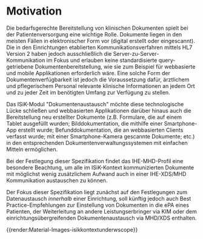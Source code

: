# Motivation

Die bedarfsgerechte Bereitstellung von klinischen Dokumenten spielt bei der Patientenversorgung eine wichtige Rolle.
Dokumente liegen in den meisten Fällen in elektronischer Form vor (digital erstellt oder eingescannt). Die in den Einrichtungen etablierten Kommunikationsverfahren mittels HL7 Version 2 haben jedoch ausschließlich die Server-zu-Server-Kommunikation im Fokus und erlauben keine standardisierte query-getriebene Dokumentenbereitstellung, wie sie zum Beispiel für webbasierte und mobile Applikationen erforderlich wäre.
Eine solche Form der Dokumentenverfügbarkeit ist jedoch die Voraussetzung dafür, ärztlichem und pflegerischem Personal relevante klinische Informationen an jedem Ort und zu jeder Zeit im benötigten Umfang zur Verfügung zu stellen.

Das ISiK-Modul "Dokumentenaustausch" möchte diese technologische Lücke schließen und webbasierten Applikationen darüber hinaus auch die Bereitstellung neu erstellter Dokumente (z.B. Formulare, die auf einem Tablet ausgefüllt wurden; Bilddokumentation, die mithilfe einer Smartphone-App erstellt wurde; Befunddokumentation, die an webbasierten Clients verfasst wurde; mit einer Smartphone-Kamera gescannte Dokumente; etc.) in den entsprechenden Dokumentenverwaltungssystemen mit einfachen Mitteln ermöglichen.

Bei der Festlegung dieser Spezifikation findet das IHE-MHD-Profil eine besondere Beachtung, um alle im ISiK-Kontext kommunizierten Dokumente mit möglichst wenig zusätzlichem Aufwand auch in einer IHE-XDS/MHD Kommunikation austauschen zu können.

Der Fokus dieser Spezifikation liegt zunächst auf den Festlegungen zum Datenaustausch *innerhalb* einer Einrichtung, soll künftig jedoch auch Best Practice-Empfehlungen zur Einstellung von Dokumenten in die ePA eines Patienten, der Weiterleitung an andere Leistungserbringer via KIM oder dem einrichtungsübergreifenden Dokumentenaustausch via MHD/XDS enthalten.

{{render:Material-Images-isikkontextunderwscope}}
